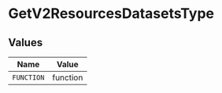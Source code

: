 # GetV2ResourcesDatasetsType


## Values

| Name       | Value      |
| ---------- | ---------- |
| `FUNCTION` | function   |